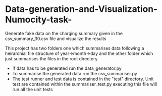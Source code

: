 # Data-generation-and-Visualization-Numocity-task-
Generate fake data on the charging summary given in the csv_summary_30.csv file and visualize the results

This project has two folders one which summarises data following a heirarchial file structure of year->month->day and the other folder which just summarises the files in the root directory.
- If data has to be generated run the data_generator.py
- To summarise the generated data run the csv_summariser.py
- The test runner and test data is contained in the "test" directory. Unit test are contained within the summariser_test.py executing this file will run all the unit tests
